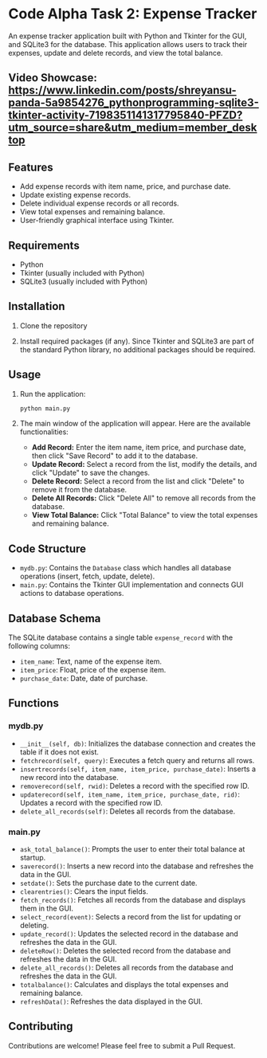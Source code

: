# Code Alpha Task 2: Expense Tracker

An expense tracker application built with Python and Tkinter for the GUI, and SQLite3 for the database. This application allows users to track their expenses, update and delete records, and view the total balance.

## Video Showcase: https://www.linkedin.com/posts/shreyansu-panda-5a9854276_pythonprogramming-sqlite3-tkinter-activity-7198351141317795840-PFZD?utm_source=share&utm_medium=member_desktop

## Features

- Add expense records with item name, price, and purchase date.
- Update existing expense records.
- Delete individual expense records or all records.
- View total expenses and remaining balance.
- User-friendly graphical interface using Tkinter.

## Requirements

- Python 
- Tkinter (usually included with Python)
- SQLite3 (usually included with Python)

## Installation

1. Clone the repository
   
2. Install required packages (if any). Since Tkinter and SQLite3 are part of the standard Python library, no additional packages should be required.

## Usage

1. Run the application:
    ```sh
    python main.py
    ```

2. The main window of the application will appear. Here are the available functionalities:

    - **Add Record:** Enter the item name, item price, and purchase date, then click "Save Record" to add it to the database.
    - **Update Record:** Select a record from the list, modify the details, and click "Update" to save the changes.
    - **Delete Record:** Select a record from the list and click "Delete" to remove it from the database.
    - **Delete All Records:** Click "Delete All" to remove all records from the database.
    - **View Total Balance:** Click "Total Balance" to view the total expenses and remaining balance.

## Code Structure

- `mydb.py`: Contains the `Database` class which handles all database operations (insert, fetch, update, delete).
- `main.py`: Contains the Tkinter GUI implementation and connects GUI actions to database operations.

## Database Schema

The SQLite database contains a single table `expense_record` with the following columns:

- `item_name`: Text, name of the expense item.
- `item_price`: Float, price of the expense item.
- `purchase_date`: Date, date of purchase.

## Functions

### mydb.py

- `__init__(self, db)`: Initializes the database connection and creates the table if it does not exist.
- `fetchrecord(self, query)`: Executes a fetch query and returns all rows.
- `insertrecords(self, item_name, item_price, purchase_date)`: Inserts a new record into the database.
- `removerecord(self, rwid)`: Deletes a record with the specified row ID.
- `updaterecord(self, item_name, item_price, purchase_date, rid)`: Updates a record with the specified row ID.
- `delete_all_records(self)`: Deletes all records from the database.

### main.py

- `ask_total_balance()`: Prompts the user to enter their total balance at startup.
- `saverecord()`: Inserts a new record into the database and refreshes the data in the GUI.
- `setdate()`: Sets the purchase date to the current date.
- `clearentries()`: Clears the input fields.
- `fetch_records()`: Fetches all records from the database and displays them in the GUI.
- `select_record(event)`: Selects a record from the list for updating or deleting.
- `update_record()`: Updates the selected record in the database and refreshes the data in the GUI.
- `deleteRow()`: Deletes the selected record from the database and refreshes the data in the GUI.
- `delete_all_records()`: Deletes all records from the database and refreshes the data in the GUI.
- `totalbalance()`: Calculates and displays the total expenses and remaining balance.
- `refreshData()`: Refreshes the data displayed in the GUI.

## Contributing

Contributions are welcome! Please feel free to submit a Pull Request.



